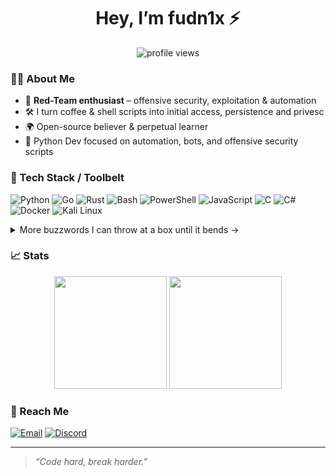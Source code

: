 <h1 align="center">Hey, I’m fudn1x ⚡️</h1>

<p align="center">
  <img src="https://komarev.com/ghpvc/?username=fudn1x&style=flat&color=blue" alt="profile views"/>
</p>

### 🧑‍💻 About Me
- 🔴 **Red-Team enthusiast** – offensive security, exploitation & automation  
- 🛠️ I turn coffee & shell scripts into initial access, persistence and privesc  
- 🌍 Open-source believer & perpetual learner
- 🐍 Python Dev focused on automation, bots, and offensive security scripts

### 🔧 Tech Stack / Toolbelt  
![Python](https://img.shields.io/badge/-Python-05122A?style=flat&logo=python)
![Go](https://img.shields.io/badge/-Go-05122A?style=flat&logo=go)
![Rust](https://img.shields.io/badge/-Rust-05122A?style=flat&logo=rust)
![Bash](https://img.shields.io/badge/-Bash-05122A?style=flat&logo=gnu-bash)
![PowerShell](https://img.shields.io/badge/-PowerShell-05122A?style=flat&logo=powershell)
![JavaScript](https://img.shields.io/badge/-JavaScript-05122A?style=flat&logo=javascript)
![C](https://img.shields.io/badge/-C-05122A?style=flat&logo=c)
![C#](https://img.shields.io/badge/-C%23-05122A?style=flat&logo=c-sharp)
![Docker](https://img.shields.io/badge/-Docker-05122A?style=flat&logo=docker)
![Kali Linux](https://img.shields.io/badge/-Kali-05122A?style=flat&logo=kalilinux)

<details>
<summary>More buzzwords I can throw at a box until it bends →</summary>

`Assembly` · `SQL/SQLite/PostgreSQL` · `Yara / Sigma` · `x86_64 reversing` · `BloodHound + Neo4j` · `SharpSploit` · `Invoke-Obfuscation` · `Wireshark / PCAP` · `Metasploit module dev` · `Burp / zap` · `AWS & Azure abuse`  
</details>

### 📈 Stats
<p align="center">
  <img height="180em" src="https://github-readme-stats.vercel.app/api?username=fudn1x&show_icons=true&theme=github_dark"/>
  <img height="180em" src="https://github-readme-stats.vercel.app/api/top-langs/?username=fudn1x&layout=compact&theme=github_dark"/>
</p>

### 🔗 Reach Me
[![Email](https://img.shields.io/badge/Email-Contact-blue?logo=gmail&logoColor=white)](mailto:fudn1x@proton.me)
[![Discord](https://img.shields.io/badge/Discord-fudn1x-5865F2?logo=discord&logoColor=white)](#)

---

> _“Code hard, break harder.”_

